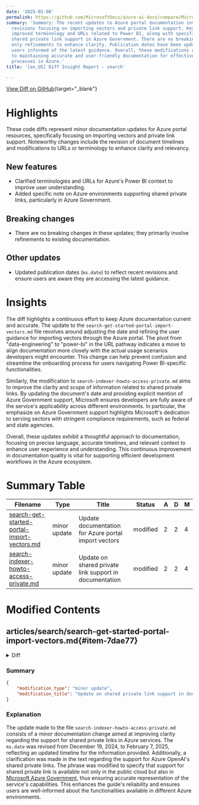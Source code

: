```yaml
---
date: '2025-02-08'
permalink: https://github.com/MicrosoftDocs/azure-ai-docs/compare/MicrosoftDocs:22af4d0...MicrosoftDocs:4912a73
summary: 'Summary: The recent updates to Azure portal documentation involve minor
  revisions focusing on importing vectors and private link support. Key changes include
  improved terminology and URLs related to Power BI, along with specific notes on
  shared private link support in Azure Government. There are no breaking changes,
  only refinements to enhance clarity. Publication dates have been updated to keep
  users informed of the latest guidance. Overall, these modifications reflect a commitment
  to maintaining accurate and user-friendly documentation for effective development
  processes in Azure.'
title: '[en_US] Diff Insight Report - search'

---
```


[View Diff on GitHub](https://github.com/MicrosoftDocs/azure-ai-docs/compare/MicrosoftDocs:22af4d0...MicrosoftDocs:4912a73){target="_blank"}

# Highlights
These code diffs represent minor documentation updates for Azure portal resources, specifically focusing on importing vectors and private link support. Noteworthy changes include the revision of document timelines and modifications to URLs or terminology to enhance clarity and relevancy.

## New features
- Clarified terminologies and URLs for Azure's Power BI context to improve user understanding.
- Added specific note on Azure environments supporting shared private links, particularly in Azure Government.

## Breaking changes
- There are no breaking changes in these updates; they primarily involve refinements to existing documentation.

## Other updates
- Updated publication dates (`ms.date`) to reflect recent revisions and ensure users are aware they are accessing the latest guidance.

# Insights
The diff highlights a continuous effort to keep Azure documentation current and accurate. The update to the `search-get-started-portal-import-vectors.md` file revolves around adjusting the date and refining the user guidance for importing vectors through the Azure portal. The pivot from "data-engineering" to "power-bi" in the URL pathway indicates a move to align documentation more closely with the actual usage scenarios developers might encounter. This change can help prevent confusion and streamline the onboarding process for users navigating Power BI-specific functionalities.

Similarly, the modification to `search-indexer-howto-access-private.md` aims to improve the clarity and scope of information related to shared private links. By updating the document's date and providing explicit mention of Azure Government support, Microsoft ensures developers are fully aware of the service's applicability across different environments. In particular, the emphasize on Azure Government support highlights Microsoft's dedication to serving sectors with stringent compliance requirements, such as federal and state agencies.

Overall, these updates exhibit a thoughtful approach to documentation, focusing on precise language, accurate timelines, and relevant context to enhance user experience and understanding. This continuous improvement in documentation quality is vital for supporting efficient development workflows in the Azure ecosystem.

# Summary Table
|  Filename  | Type |    Title    | Status | A  | D  | M  |
|------------|------|-------------|--------|----|----|----|
| [search-get-started-portal-import-vectors.md](#item-7dae77) | minor update | Update documentation for Azure portal import vectors | modified | 2 | 2 | 4 | 
| [search-indexer-howto-access-private.md](#item-73d30d) | minor update | Update on shared private link support in documentation | modified | 2 | 2 | 4 | 


# Modified Contents
## articles/search/search-get-started-portal-import-vectors.md{#item-7dae77}

<details>
<summary>Diff</summary>
````diff
@@ -9,7 +9,7 @@ ms.custom:
   - build-2024
   - ignite-2024
 ms.topic: quickstart
-ms.date: 11/22/2024
+ms.date: 02/06/2025
 ---
 
 # Quickstart: Vectorize text and images by using the Azure portal
@@ -148,7 +148,7 @@ This section points you to the content that works for this quickstart.
 
    1. Select **Upload files**, and then upload the [health-plan PDF documents](https://github.com/Azure-Samples/azure-search-sample-data/tree/main/health-plan) used for this quickstart.
 
-1. Before you leave the lakehouse, copy the URL, or get the workspace and lakehouse IDs, so that you can specify the lakehouse in the wizard. The URL is in this format: `https://msit.powerbi.com/groups/00000000-0000-0000-0000-000000000000/lakehouses/11111111-1111-1111-1111-111111111111?experience=data-engineering`.
+1. Before you leave the lakehouse, copy the URL, or get the workspace and lakehouse IDs, so that you can specify the lakehouse in the wizard. The URL is in this format: `https://msit.powerbi.com/groups/00000000-0000-0000-0000-000000000000/lakehouses/11111111-1111-1111-1111-111111111111?experience=power-bi`.
 
 ---
 
````
</details>

### Summary

```json
{
    "modification_type": "minor update",
    "modification_title": "Update documentation for Azure portal import vectors"
}
```

### Explanation
The modification made to the file `search-get-started-portal-import-vectors.md` involves a minor update primarily focused on two changes within the document. First, the `ms.date` was updated from November 22, 2024, to February 6, 2025, indicating a revision of the documentation's timeline. Second, a specific URL format mentioned in the instructions was altered to reflect a change in the experience type used in the Azure Power BI context. The term "data-engineering" was replaced with "power-bi" to clarify the intended use case. This update enhances the accuracy of the content and ensures users are following the most current instructions for utilizing the Azure portal for importing vectors.

## articles/search/search-indexer-howto-access-private.md{#item-73d30d}

<details>
<summary>Diff</summary>
````diff
@@ -10,7 +10,7 @@ ms.service: azure-ai-search
 ms.custom:
   - ignite-2024
 ms.topic: how-to
-ms.date: 12/19/2024
+ms.date: 02/07/2025
 ---
 
 # Make outbound connections through a shared private link
@@ -124,7 +124,7 @@ You can create a shared private link for the following resources.
 
 <sup>6</sup> The `Microsoft.CognitiveServices/accounts` resource type is used for vectorizer and indexer connections to Azure OpenAI embedding models when implementing [integrated Vectorization](vector-search-integrated-vectorization.md). As of November 19, 2024, there's now support for shared private link to embedding models in the Azure AI Foundry model catalog or to the Azure AI Vision multimodal API.
 
-<sup>7</sup> Shared private link for Azure OpenAI is only supported in public cloud. Other cloud offerings such as [Microsoft Azure Government](https://azure.microsoft.com/explore/global-infrastructure/government/) don't have support for shared private links for `openai_account` Group ID.
+<sup>7</sup> Shared private link for Azure OpenAI is only supported in public cloud and [Microsoft Azure Government](https://azure.microsoft.com/explore/global-infrastructure/government/). Other cloud offerings don't have support for shared private links for `openai_account` Group ID.
 
 <sup>8</sup> Shared private links are now supported (as of November 2024) for connections to Azure AI multiservice accounts. Azure AI Search connects to Azure AI multiservice for [billing purposes](cognitive-search-attach-cognitive-services.md). These connections can now be private through a shared private link. Shared private link is only supported when configuring [a managed identity (keyless configuration)](cognitive-search-attach-cognitive-services.md#bill-through-a-keyless-connection) in the skillset definition. 
 
````
</details>

### Summary

```json
{
    "modification_type": "minor update",
    "modification_title": "Update on shared private link support in documentation"
}
```

### Explanation
The update made to the file `search-indexer-howto-access-private.md` consists of a minor documentation change aimed at improving clarity regarding the support for shared private links in Azure services. The `ms.date` was revised from December 19, 2024, to February 7, 2025, reflecting an updated timeline for the information provided. Additionally, a clarification was made in the text regarding the support for Azure OpenAI's shared private links. The phrase was modified to specify that support for shared private link is available not only in the public cloud but also in [Microsoft Azure Government](https://azure.microsoft.com/explore/global-infrastructure/government/), thus ensuring accurate representation of the service's capabilities. This enhances the guide's reliability and ensures users are well-informed about the functionalities available in different Azure environments.



